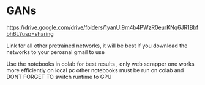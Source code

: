# GANs

https://drive.google.com/drive/folders/1yanUI9m4b4PWzR0eurKNq6JR1Bbfbh6L?usp=sharing

Link for all other pretrained networks, it will be best if you download the networks to your perosnal gmail to use



Use the notebooks in colab for best results , only web scrapper one works more efficiently on local pc
other notebooks must be run on colab and DONT FORGET TO switch runtime to GPU